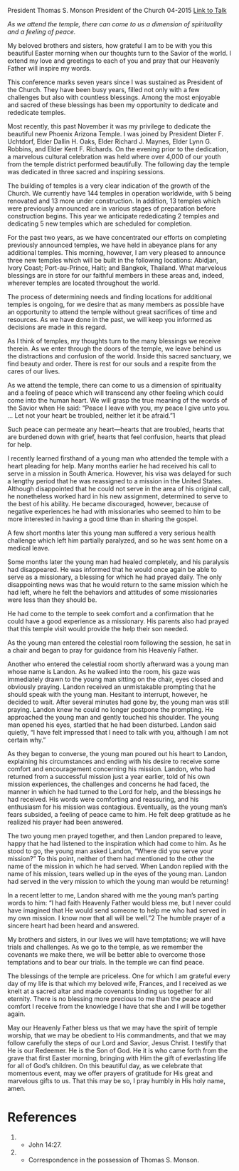 President Thomas S. Monson
President of the Church
04-2015
[Link to Talk](https://www.churchofjesuschrist.org/study/general-conference/2015/04/blessings-of-the-temple?lang=eng)

_As we attend the temple, there can come to us a dimension of spirituality and a feeling of peace._

My beloved brothers and sisters, how grateful I am to be with you this beautiful Easter morning when our thoughts turn to the Savior of the world. I extend my love and greetings to each of you and pray that our Heavenly Father will inspire my words.

This conference marks seven years since I was sustained as President of the Church. They have been busy years, filled not only with a few challenges but also with countless blessings. Among the most enjoyable and sacred of these blessings has been my opportunity to dedicate and rededicate temples.

Most recently, this past November it was my privilege to dedicate the beautiful new Phoenix Arizona Temple. I was joined by President Dieter F. Uchtdorf, Elder Dallin H. Oaks, Elder Richard J. Maynes, Elder Lynn G. Robbins, and Elder Kent F. Richards. On the evening prior to the dedication, a marvelous cultural celebration was held where over 4,000 of our youth from the temple district performed beautifully. The following day the temple was dedicated in three sacred and inspiring sessions.

The building of temples is a very clear indication of the growth of the Church. We currently have 144 temples in operation worldwide, with 5 being renovated and 13 more under construction. In addition, 13 temples which were previously announced are in various stages of preparation before construction begins. This year we anticipate rededicating 2 temples and dedicating 5 new temples which are scheduled for completion.

For the past two years, as we have concentrated our efforts on completing previously announced temples, we have held in abeyance plans for any additional temples. This morning, however, I am very pleased to announce three new temples which will be built in the following locations: Abidjan, Ivory Coast; Port-au-Prince, Haiti; and Bangkok, Thailand. What marvelous blessings are in store for our faithful members in these areas and, indeed, wherever temples are located throughout the world.

The process of determining needs and finding locations for additional temples is ongoing, for we desire that as many members as possible have an opportunity to attend the temple without great sacrifices of time and resources. As we have done in the past, we will keep you informed as decisions are made in this regard.

As I think of temples, my thoughts turn to the many blessings we receive therein. As we enter through the doors of the temple, we leave behind us the distractions and confusion of the world. Inside this sacred sanctuary, we find beauty and order. There is rest for our souls and a respite from the cares of our lives.

As we attend the temple, there can come to us a dimension of spirituality and a feeling of peace which will transcend any other feeling which could come into the human heart. We will grasp the true meaning of the words of the Savior when He said: “Peace I leave with you, my peace I give unto you. … Let not your heart be troubled, neither let it be afraid.”1

Such peace can permeate any heart—hearts that are troubled, hearts that are burdened down with grief, hearts that feel confusion, hearts that plead for help.

I recently learned firsthand of a young man who attended the temple with a heart pleading for help. Many months earlier he had received his call to serve in a mission in South America. However, his visa was delayed for such a lengthy period that he was reassigned to a mission in the United States. Although disappointed that he could not serve in the area of his original call, he nonetheless worked hard in his new assignment, determined to serve to the best of his ability. He became discouraged, however, because of negative experiences he had with missionaries who seemed to him to be more interested in having a good time than in sharing the gospel.

A few short months later this young man suffered a very serious health challenge which left him partially paralyzed, and so he was sent home on a medical leave.

Some months later the young man had healed completely, and his paralysis had disappeared. He was informed that he would once again be able to serve as a missionary, a blessing for which he had prayed daily. The only disappointing news was that he would return to the same mission which he had left, where he felt the behaviors and attitudes of some missionaries were less than they should be.

He had come to the temple to seek comfort and a confirmation that he could have a good experience as a missionary. His parents also had prayed that this temple visit would provide the help their son needed.

As the young man entered the celestial room following the session, he sat in a chair and began to pray for guidance from his Heavenly Father.

Another who entered the celestial room shortly afterward was a young man whose name is Landon. As he walked into the room, his gaze was immediately drawn to the young man sitting on the chair, eyes closed and obviously praying. Landon received an unmistakable prompting that he should speak with the young man. Hesitant to interrupt, however, he decided to wait. After several minutes had gone by, the young man was still praying. Landon knew he could no longer postpone the prompting. He approached the young man and gently touched his shoulder. The young man opened his eyes, startled that he had been disturbed. Landon said quietly, “I have felt impressed that I need to talk with you, although I am not certain why.”

As they began to converse, the young man poured out his heart to Landon, explaining his circumstances and ending with his desire to receive some comfort and encouragement concerning his mission. Landon, who had returned from a successful mission just a year earlier, told of his own mission experiences, the challenges and concerns he had faced, the manner in which he had turned to the Lord for help, and the blessings he had received. His words were comforting and reassuring, and his enthusiasm for his mission was contagious. Eventually, as the young man’s fears subsided, a feeling of peace came to him. He felt deep gratitude as he realized his prayer had been answered.

The two young men prayed together, and then Landon prepared to leave, happy that he had listened to the inspiration which had come to him. As he stood to go, the young man asked Landon, “Where did you serve your mission?” To this point, neither of them had mentioned to the other the name of the mission in which he had served. When Landon replied with the name of his mission, tears welled up in the eyes of the young man. Landon had served in the very mission to which the young man would be returning!

In a recent letter to me, Landon shared with me the young man’s parting words to him: “I had faith Heavenly Father would bless me, but I never could have imagined that He would send someone to help me who had served in my own mission. I know now that all will be well.”2 The humble prayer of a sincere heart had been heard and answered.

My brothers and sisters, in our lives we will have temptations; we will have trials and challenges. As we go to the temple, as we remember the covenants we make there, we will be better able to overcome those temptations and to bear our trials. In the temple we can find peace.

The blessings of the temple are priceless. One for which I am grateful every day of my life is that which my beloved wife, Frances, and I received as we knelt at a sacred altar and made covenants binding us together for all eternity. There is no blessing more precious to me than the peace and comfort I receive from the knowledge I have that she and I will be together again.

May our Heavenly Father bless us that we may have the spirit of temple worship, that we may be obedient to His commandments, and that we may follow carefully the steps of our Lord and Savior, Jesus Christ. I testify that He is our Redeemer. He is the Son of God. He it is who came forth from the grave that first Easter morning, bringing with Him the gift of everlasting life for all of God’s children. On this beautiful day, as we celebrate that momentous event, may we offer prayers of gratitude for His great and marvelous gifts to us. That this may be so, I pray humbly in His holy name, amen.

# References
1. - John 14:27.
2. - Correspondence in the possession of Thomas S. Monson.
